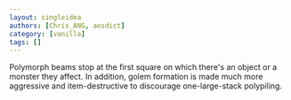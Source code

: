 ```yaml
---
layout: singleidea
authors: [Chris_ANG, aosdict]
category: [vanilla]
tags: []
---
```

Polymorph beams stop at the first square on which there's an object or a monster they affect. In addition, golem formation is made much more aggressive and item-destructive to discourage one-large-stack polypiling.
